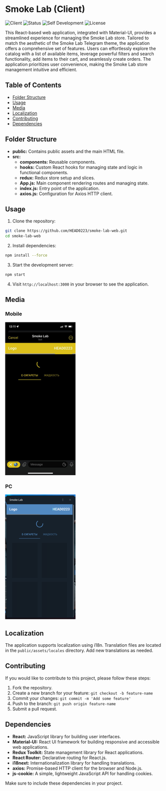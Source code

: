 # Smoke Lab (**Client**)

![Client](https://img.shields.io/badge/Client-Smoke_Lab-brightgreen)
![Status](https://img.shields.io/badge/Status-Complete-yellow)
![Self Development](https://img.shields.io/badge/Project-Self_Development-red)
![License](https://img.shields.io/badge/License-MIT-yellow)

This React-based web application, integrated with Material-UI, provides a streamlined experience for managing the Smoke Lab store. Tailored to match the aesthetic of the Smoke Lab Telegram theme, the application offers a comprehensive set of features. Users can effortlessly explore the catalog with a list of available items, leverage powerful filters and search functionality, add items to their cart, and seamlessly create orders. The application prioritizes user convenience, making the Smoke Lab store management intuitive and efficient.

## Table of Contents

-  [Folder Structure](#folder-structure)
-  [Usage](#usage)
-  [Media](#media)
-  [Localization](#localization)
-  [Contributing](#contributing)
-  [Dependencies](#dependencies)

## Folder Structure

-  **public:** Contains public assets and the main HTML file.
-  **src:**
   -  **components:** Reusable components.
   -  **hooks:** Custom React hooks for managing state and logic in functional components.
   -  **redux:** Redux store setup and slices.
   -  **App.js:** Main component rendering routes and managing state.
   -  **index.js:** Entry point of the application.
   -  **axios.js:** Configuration for Axios HTTP client.

## Usage

1. Clone the repository:

```bash
git clone https://github.com/HEAD0223/smoke-lab-web.git
cd smoke-lab-web
```

2. Install dependencies:

```bash
npm install --force
```

3. Start the development server:

```bash
npm start
```

4. Visit `http://localhost:3000` in your browser to see the application.

## Media

### Mobile

<img src="./public/preview/mobile_smoke-lab-web_store.jpg" style="width:45%">

### PC

<img src="./public/preview/pc_smoke-lab-web_store.png" style="width:45%">

## Localization

The application supports localization using i18n. Translation files are located in the `public/assets/locales` directory. Add new translations as needed.

## Contributing

If you would like to contribute to this project, please follow these steps:

1. Fork the repository.
2. Create a new branch for your feature: `git checkout -b feature-name`
3. Commit your changes: `git commit -m 'Add some feature'`
4. Push to the branch: `git push origin feature-name`
5. Submit a pull request.

## Dependencies

-  **React:** JavaScript library for building user interfaces.
-  **Material-UI:** React UI framework for building responsive and accessible web applications.
-  **Redux Toolkit:** State management library for React applications.
-  **React Router:** Declarative routing for React.js.
-  **i18next:** Internationalization library for handling translations.
-  **axios:** Promise-based HTTP client for the browser and Node.js.
-  **js-cookie:** A simple, lightweight JavaScript API for handling cookies.

Make sure to include these dependencies in your project.
